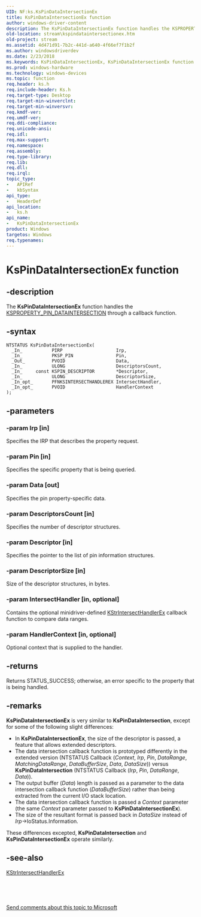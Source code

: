 ```yaml
---
UID: NF:ks.KsPinDataIntersectionEx
title: KsPinDataIntersectionEx function
author: windows-driver-content
description: The KsPinDataIntersectionEx function handles the KSPROPERTY_PIN_DATAINTERSECTION through a callback function.
old-location: stream\kspindataintersectionex.htm
old-project: stream
ms.assetid: 4d471d91-7b2c-441d-a640-4f66ef7f1b2f
ms.author: windowsdriverdev
ms.date: 2/23/2018
ms.keywords: KsPinDataIntersectionEx, KsPinDataIntersectionEx function [Streaming Media Devices], ks/KsPinDataIntersectionEx, ksfunc_22cbace6-b96b-44d7-9c30-24580f37dd58.xml, stream.kspindataintersectionex
ms.prod: windows-hardware
ms.technology: windows-devices
ms.topic: function
req.header: ks.h
req.include-header: Ks.h
req.target-type: Desktop
req.target-min-winverclnt: 
req.target-min-winversvr: 
req.kmdf-ver: 
req.umdf-ver: 
req.ddi-compliance: 
req.unicode-ansi: 
req.idl: 
req.max-support: 
req.namespace: 
req.assembly: 
req.type-library: 
req.lib: 
req.dll: 
req.irql: 
topic_type:
-	APIRef
-	kbSyntax
api_type:
-	HeaderDef
api_location:
-	ks.h
api_name:
-	KsPinDataIntersectionEx
product: Windows
targetos: Windows
req.typenames: 
---
```


# KsPinDataIntersectionEx function


## -description


The <b>KsPinDataIntersectionEx</b> function handles the <a href="https://msdn.microsoft.com/library/windows/hardware/ff565198">KSPROPERTY_PIN_DATAINTERSECTION</a> through a callback function.


## -syntax


````
NTSTATUS KsPinDataIntersectionEx(
  _In_           PIRP                    Irp,
  _In_           PKSP_PIN                Pin,
  _Out_          PVOID                   Data,
  _In_           ULONG                   DescriptorsCount,
  _In_     const KSPIN_DESCRIPTOR        *Descriptor,
  _In_           ULONG                   DescriptorSize,
  _In_opt_       PFNKSINTERSECTHANDLEREX IntersectHandler,
  _In_opt_       PVOID                   HandlerContext
);
````


## -parameters




### -param Irp [in]

Specifies the IRP that describes the property request.


### -param Pin [in]

Specifies the specific property that is being queried.


### -param Data [out]

Specifies the pin property-specific data.


### -param DescriptorsCount [in]

Specifies the number of descriptor structures.


### -param Descriptor [in]

Specifies the pointer to the list of pin information structures.


### -param DescriptorSize [in]

Size of the descriptor structures, in bytes.


### -param IntersectHandler [in, optional]

Contains the optional minidriver-defined <a href="..\ks\nc-ks-pfnksintersecthandlerex.md">KStrIntersectHandlerEx</a> callback function to compare data ranges.


### -param HandlerContext [in, optional]

Optional context that is supplied to the handler.


## -returns



Returns STATUS_SUCCESS; otherwise, an error specific to the property that is being handled.




## -remarks



<b>KsPinDataIntersectionEx</b> is very similar to <b>KsPinDataIntersection</b>, except for some of the following slight differences:

<ul>
<li>
In <b>KsPinDataIntersectionEx</b>, the size of the descriptor is passed, a feature that allows extended descriptors.

</li>
<li>
The data intersection callback function is prototyped differently in the extended version (NTSTATUS Callback (<i>Context</i>, <i>Irp</i>, <i>Pin</i>, <i>DataRange</i>, <i>MatchingDataRange</i>, <i>DataBufferSize</i>, <i>Data</i>, <i>DataSize</i>)) versus <b>KsPinDataIntersection</b> (NTSTATUS Callback (<i>Irp</i>, <i>Pin</i>, <i>DataRange</i>, <i>Data</i>)).

</li>
<li>
The output buffer (<i>Data</i>) length is passed as a parameter to the data intersection callback function (<i>DataBufferSize</i>) rather than being extracted from the current I/O stack location.

</li>
<li>
The data intersection callback function is passed a <i>Context</i> parameter (the same <i>Context</i> parameter passed to <b>KsPinDataIntersectionEx</b>).

</li>
<li>
The size of the resultant format is passed back in <i>DataSize</i> instead of <i>Irp</i>-&gt;IoStatus.Information.

</li>
</ul>
These differences excepted, <b>KsPinDataIntersection</b> and <b>KsPinDataIntersectionEx</b> operate similarly.




## -see-also

<a href="..\ks\nc-ks-pfnksintersecthandlerex.md">KStrIntersectHandlerEx</a>



 

 

<a href="mailto:wsddocfb@microsoft.com?subject=Documentation%20feedback [stream\stream]:%20KsPinDataIntersectionEx function%20 RELEASE:%20(2/23/2018)&amp;body=%0A%0APRIVACY STATEMENT%0A%0AWe use your feedback to improve the documentation. We don't use your email address for any other purpose, and we'll remove your email address from our system after the issue that you're reporting is fixed. While we're working to fix this issue, we might send you an email message to ask for more info. Later, we might also send you an email message to let you know that we've addressed your feedback.%0A%0AFor more info about Microsoft's privacy policy, see http://privacy.microsoft.com/en-us/default.aspx." title="Send comments about this topic to Microsoft">Send comments about this topic to Microsoft</a>

